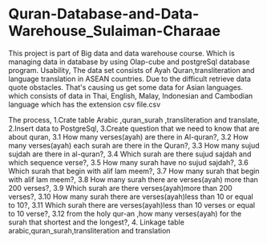 # Quran-Database-and-Data-Warehouse_Sulaiman-Charaae
This project is  part of Big data and data warehouse course.  Which is managing data in database by using Olap-cube and postgreSql database program.
Usability, The data set consists of Ayah Quran,transliteration and language translation in ASEAN countries. Due to the difficult retrieve data quote obstacles. That's causing us get some data for Asian languages. which consists of data in Thai, English, Malay, Indonesian and Cambodian language which has the extension csv file.csv

The process,
1.Crate table Arabic ,quran_surah ,transliteration and translate,
2.Insert data to PostgreSql,
3.Create question that we need to know that are about quran,
    3.1 How many verses(ayah)  are there in  Al-quran?,
    3.2 How many verses(ayah)  each surah are there in the Quran?,
    3.3 How many sujud sujdah are there in al-quran?,
    3.4 Which surah are there  sujud sajdah and which sequence verse?,
    3.5 How many surah  have no sujud sajdah?,
    3.6 Which surah that begin with alif lam meem?,
    3.7 How many surah that begin with alif lam meem?,
    3.8 How many surah there are verses(ayah) more than 200 verses?, 
    3.9 Which surah are there verses(ayah)more than 200 verses?, 
    3.10 How many surah there are verses(ayah)less than 10 or equal to 10?, 
    3.11 Which surah there are verses(ayah)less than 10 verses or equal to 10 verse?, 
    3.12 from the holy qur-an ,how many verses(ayah) for the surah that  shortest and the longest?, 
4. Linkage table arabic,quran_surah,transliteration and translation
 

